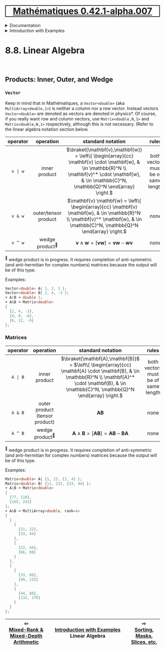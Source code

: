 [<h1 style='border: 2px solid; text-align: center'>Mathématiques 0.42.1-alpha.007</h1>](../../../README.md)

<details>

<summary>Documentation</summary>

# [Documentation](../../README.md)<br>
Chapter 1. [License](../../license/README.md)<br>
Chapter 2. [About](../../about/README.md)<br>
Chapter 3. [Why?](../../why/README.md)<br>
Chapter 4. [Objectives](../../objectives/README.md)<br>
Chapter 5. [Versioning](../../versioning/README.md)<br>
Chapter 6. [Status & Release Notes](../../status-release/README.md)<br>
Chapter 7. [Upcoming Development](../../development-schedule/README.md)<br>
Chapter 8. _Introduction with Examples_ <br>
Chapter 9. [Installation](../../installation/README.md)<br>
Chapter 10. [Your First Mathématiques Project](../../first-project/README.md)<br>
Chapter 11. [Usage Guide: Syntax, Data Types, Functions, etc](../../user-guide/README.md)<br>
Chapter 12. [Benchmarks](../../benchmarks/README.md)<br>
Chapter 13. [Tests](../../test/README.md)<br>
Chapter 14. [Developer Guide: Modifying and Extending Mathématiques](../../developer-guide/README.md)<br>


</details>



<details>

<summary>Introduction with Examples</summary>

# [8. Introduction with Examples](../README.md)<br>
8.1. [Pretty Printing and Debugging](../print-debug/README.md)<br>
8.2. [Number Systems and Arithmetic](../numbers/README.md)<br>
8.3. [Vectors, Matrices, and MultiArrays](../multiarrays/README.md)<br>
8.4. [Nested MultiArrays](../nested-multiarrays/README.md)<br>
8.5. [Special Vectors, Matrices, and MultiArrays](../special-multiarrays/README.md)<br>
8.6. [MultiArray Arithmetic](../multiarray-arithmetic/README.md)<br>
8.7. [Mixed-Rank & Mixed-Depth Arithmetic](../arithmetic-mixed/README.md)<br>
8.8. _Linear Algebra_ <br>
8.9. [Sorting, Masks, Slices, etc.](../sort-mask-slice/README.md)<br>
8.10. [Common and Special Mathematical Functions](../math-functions/README.md)<br>
8.11. [Mutlivariate Calculus](../multi-var-calculus/README.md)<br>
8.12. [Calculus on Complex Number Domains](../complex-calculus/README.md)<br>
8.13. [Vector Calculus and Curvilinear Coordinates](../vector-calculus/README.md)<br>
8.14. [Tensors](../tensors/README.md)<br>
8.15. [Series and transforms](../series-transforms/README.md)<br>


</details>



# 8.8. Linear Algebra




<br>

## Products: Inner, Outer, and Wedge
### `Vector`
Keep in mind that in Mathématiques, a `Vector<double>` (aka `MultiArray<double,1>`) is neither a column nor a row vector. Instead vectors `Vector<double>` are denoted as vectors are denoted in physics*.
Of course, if you really want row and column vectors, use `Matrix<double,N,1>` and `Matrix<double,N,1>` respectively, although this is not necessary. (Refer to the linear algebra notation section below.

| operator | operation | standard notation | rules |
| :---: | :---: | :---: | :---: | 
| `v \| w` | inner product | $\braket{\mathbf{v},\mathbf{w}} = \left\{ \begin{array}{cc} \mathbf{v} \cdot \mathbf{w}, & \in \mathbb{R}^N  \\ \mathbf{v}^* \cdot \mathbf{w}, & \in \mathbb{C}^N, \mathbb{Q}^N \end{array} \right.$ | both vectors must be of same length | 
| `v & w` | outer/tensor product | $\mathbf{v} \mathbf{w} = \left\{ \begin{array}{cc} \mathbf{v} \mathbf{w}, & \in \mathbb{R}^N  \\ \mathbf{v}^*  \mathbf{w}, & \in \mathbb{C}^N, \mathbb{Q}^N \end{array} \right.$ | none | 
| `v ^ w` | wedge product<sup>🚧</sup> | $\mathbf{v} \wedge \mathbf{w} = \left[ \mathbf{v} \mathbf{w} \right] = \mathbf{v} \mathbf{w} - \mathbf{w} \mathbf{v}$ | none | 

<sup>🚧</sup> wedge product is in progress. It requires completion of anti-symmetric (and anti-hermitian for complex numbers) matrices because the output will be of this type.

Examples:

```C++
Vector<double> A{ 1, 2, 3 };
Vector<double> B{ 2, 4, -3 };
☀ A|B ➜ double 1;
☀ A&B ➜ Matrix<double> 
{
  {2, 4, -3},
  {4, 8, -6},
  {6, 12, -9}
};
```
### Matrices

| operator | operation | standard notation | rules |
| :---: | :---: | :---: | :---: | 
| `A \| B` | inner product | $\braket{\mathbf{A},\mathbf{B}}$ = $\left\{ \begin{array}{cc} \mathbf{A} \cdot \mathbf{B}, & \in \mathbb{R}^N  \\ \mathbf{A}^* \cdot \mathbf{B}, & \in \mathbb{C}^N, \mathbb{Q}^N \end{array} \right.$ | both vectors must be of same length |
| `A & B` | outer product (tensor product) | $\mathbf{A} \mathbf{B}$ | none | 
| `A ^ B` | wedge product<sup>🚧</sup> | $\mathbf{A} \wedge \mathbf{B} = \left[ \mathbf{A} \mathbf{B} \right] = \mathbf{A} \mathbf{B} - \mathbf{B} \mathbf{A}$ | none | 

<sup>🚧</sup> wedge product is in progress. It requires completion of anti-symmetric (and anti-hermitian for complex numbers) matrices because the output will be of this type.

Examples:

```C++
Matrix<double> A{ {1, 2}, {3, 4} };
Matrix<double> B{ {11, 22}, {33, 44} };
☀ A|B ➜ Matrix<double> 
{
  {77, 110},
  {165, 242}
};
☀ A&B ➜ MultiArray<double, rank=4> 
{
  {
    {
      {11, 22},
      {33, 44}
    },
    {
      {22, 44},
      {66, 88}
    }
  },
  {
    {
      {33, 66},
      {99, 132}
    },
    {
      {44, 88},
      {132, 176}
    }
  }
};
```


| ⇦ <br />[Mixed-Rank & Mixed-Depth Arithmetic](../arithmetic-mixed/README.md)  | [Introduction with Examples](../README.md)<br />Linear Algebra<br /><img width=1000/> | ⇨ <br />[Sorting, Masks, Slices, etc.](../sort-mask-slice/README.md)   |
| ------------ | :-------------------------------: | ------------ |

